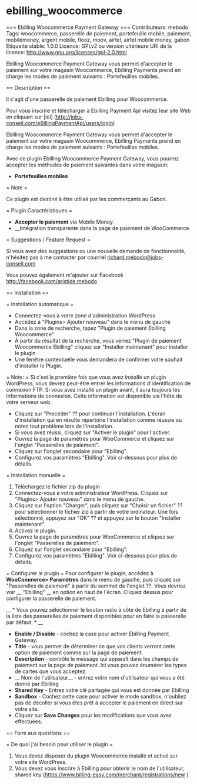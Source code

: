 # ebilling_woocommerce
=== Ebilling Woocommerce Payment Gateway ===
Contributeurs: mebodo
Tags: woocommerce, passerelle de paiement, portefeuille mobile, paiement, mobilemoney, argent mobile, flooz, moov, airtel, airtel mobile money, gabon
Étiquette stable: 1.0.0
Licence: GPLv2 ou version ultérieure
URI de la licence: http://www.gnu.org/licenses/gpl-2.0.html

Ebilling Woocommerce Payment Gateway vous permet d'accepter le paiement sur votre magasin Woocommerce, Ebilling Payments prend en charge les modes de paiement suivants : Portefeuilles mobiles.



== Description ==

Il s'agit d'une passerelle de paiement Ebilling pour Woocommerce.


Pour vous inscrire et télécharger à Ebilling Payment Api visitez leur site Web en cliquant sur [ici] (http://jobs-conseil.com/eBillingPaymentApi/users/login)

Ebilling Woocommerce Payment Gateway vous permet d'accepter le paiement sur votre magasin Woocommerce, Ebilling Payments prend en charge les modes de paiement suivants : Portefeuilles mobiles.

Avec ce plugin Ebilling Woocommerce Payment Gateway, vous pourrez accepter les méthodes de paiement suivantes dans votre magasin:

* __Portefeuilles mobiles__

= Note =

Ce plugin est destiné à être utilisé par les commerçants au Gabon.

= Plugin Caractéristiques =

* __Accepter le paiement__ via Mobile Money.
* __Intégration transparente dans la page de paiement de WooCommerce.

= Suggestions / Feature Request =

Si vous avez des suggestions ou une nouvelle demande de fonctionnalité, n'hésitez pas à me contacter par courriel richard.mebodo@jobs-conseil.com

Vous pouvez également m'ajouter sur Facebook http://facebook.com/aristide.mebodo


== Installation ==

= Installation automatique =
* Connectez-vous à votre zone d'administration WordPress
* Accédez à "Plugins> Ajouter nouveau" dans le menu de gauche
* Dans la zone de recherche, tapez "Plugin de paiement Ebilling Woocommerce"
* À partir du résultat de la recherche, vous verrez "Plugin de paiement Woocommerce Ebilling" cliquez sur "Installer maintenant" pour installer le plugin
* Une fenêtre contextuelle vous demandera de confirmer votre souhait d'installer le Plugin.

= Note: =
Si c'est la première fois que vous avez installé un plugin WordPress, vous devrez peut-être entrer les informations d'identification de connexion FTP. Si vous avez installé un plugin avant, il aura toujours les informations de connexion. Cette information est disponible via l'hôte de votre serveur web.

* Cliquez sur "Procéder" ?? pour continuer l'installation. L'écran d'installation qui en résulte répertorie l'installation comme réussie ou notez tout problème lors de l'installation.
* Si vous avez réussi, cliquez sur "Activer le plugin" pour l'activer.
* Ouvrez la page de paramètres pour WooCommerce et cliquez sur l'onglet "Passerelles de paiement".
* Cliquez sur l'onglet secondaire pour "Ebilling".
* Configurez vos paramètres "Ebilling". Voir ci-dessous pour plus de détails.

= Installation manuelle =
1. Téléchargez le fichier zip du plugin
2. Connectez-vous à votre administrateur WordPress. Cliquez sur "Plugins> Ajouter nouveau" dans le menu de gauche.
3. Cliquez sur l'option "Charger", puis cliquez sur "Choisir un fichier" ?? pour sélectionner le fichier zip à partir de votre ordinateur. Une fois sélectionné, appuyez sur "OK" ?? et appuyez sur le bouton "Installer maintenant".
4. Activez le plugin.
5. Ouvrez la page de paramètres pour WooCommerce et cliquez sur l'onglet "Passerelles de paiement".
6. Cliquez sur l'onglet secondaire pour "Ebilling".
7. Configurez vos paramètres "Ebilling". Voir ci-dessous pour plus de détails.



= Configurer le plugin =
Pour configurer le plugin, accédez à __WooCommerce> Paramètres__ dans le menu de gauche, puis cliquez sur "Passerelles de paiement" à partir du sommet de l'onglet ??. Vous devriez voir __ "Ebilling" __ en option en haut de l'écran. Cliquez dessus pour configurer la passerelle de paiement.

__ * Vous pouvez sélectionner le bouton radio à côté de Ebilling à partir de la liste des passerelles de paiement disponibles pour en faire la passerelle par défaut. * __

* __Enable / Disable__ - cochez la case pour activer Ebilling Payment Gateway.
* __Title__ - vous permet de déterminer ce que vos clients verront cette option de paiement comme sur la page de paiement.
* __Description__ - contrôle le message qui apparaît dans les champs de paiement sur la page de paiement. Ici vous pouvez énumérer les types de cartes que vous acceptez.
* __ Nom de l'utilisateur__ - entrez votre nom d'utilisateur qui vous a été donné par Ebilling
* __Shared Key__ - Entrez votre clé partagée qui vous est donnée par Ebilling
* __Sandbox__ - Cochez cette case pour activer le mode sandbox, n'oubliez pas de décoller si vous êtes prêt à accepter le paiement en direct sur votre site.
* Cliquez sur __Save Changes__ pour les modifications que vous avez effectuées.





== Foire aux questions ==

= De quoi j'ai besoin pour utiliser le plugin =

1. Vous devez disposer du plugin Woocommerce installé et activé sur votre site WordPress.
2. Vous devez vous inscrire à Ebilling pour obtenir le nom de l'utilisateur, shared key (https://www.billing-easy.com/merchant/registrations/new )
